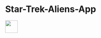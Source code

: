 # Star-Trek-Aliens-App

<img src="https://media.giphy.com/media/aMmJ48fUCaVCix7R4D/giphy.gif" width="40" height="40" />



